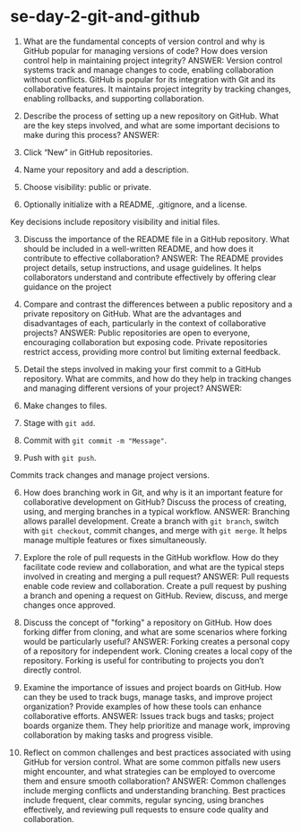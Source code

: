 # se-day-2-git-and-github

1. What are the fundamental concepts of version control and why is GitHub popular for managing versions of code? How does version control help in maintaining project integrity?
ANSWER:
Version control systems track and manage changes to code, enabling collaboration without conflicts. GitHub is popular for its integration with Git and its collaborative features. It maintains project integrity by tracking changes, enabling rollbacks, and supporting collaboration.


2. Describe the process of setting up a new repository on GitHub. What are the key steps involved, and what are some important decisions to make during this process?
ANSWER: 
1. Click “New” in GitHub repositories.
2. Name your repository and add a description.
3. Choose visibility: public or private.
4. Optionally initialize with a README, .gitignore, and a license.

Key decisions include repository visibility and initial files.



3. Discuss the importance of the README file in a GitHub repository. What should be included in a well-written README, and how does it contribute to effective collaboration?
ANSWER:
The README provides project details, setup instructions, and usage guidelines. It helps collaborators understand and contribute effectively by offering clear guidance on the project


4. Compare and contrast the differences between a public repository and a private repository on GitHub. What are the advantages and disadvantages of each, particularly in the context of collaborative projects?
ANSWER: 
Public repositories are open to everyone, encouraging collaboration but exposing code. Private repositories restrict access, providing more control but limiting external feedback.


5. Detail the steps involved in making your first commit to a GitHub repository. What are commits, and how do they help in tracking changes and managing different versions of your project?
ANSWER: 
1. Make changes to files.
2. Stage with `git add`.
3. Commit with `git commit -m "Message"`.
4. Push with `git push`.

Commits track changes and manage project versions.



6. How does branching work in Git, and why is it an important feature for collaborative development on GitHub? Discuss the process of creating, using, and merging branches in a typical workflow.
ANSWER:
Branching allows parallel development. Create a branch with `git branch`, switch with `git checkout`, commit changes, and merge with `git merge`. It helps manage multiple features or fixes simultaneously.


7. Explore the role of pull requests in the GitHub workflow. How do they facilitate code review and collaboration, and what are the typical steps involved in creating and merging a pull request?
ANSWER:
Pull requests enable code review and collaboration. Create a pull request by pushing a branch and opening a request on GitHub. Review, discuss, and merge changes once approved.


8. Discuss the concept of "forking" a repository on GitHub. How does forking differ from cloning, and what are some scenarios where forking would be particularly useful?
ANSWER:
Forking creates a personal copy of a repository for independent work. Cloning creates a local copy of the repository. Forking is useful for contributing to projects you don’t directly control.


9. Examine the importance of issues and project boards on GitHub. How can they be used to track bugs, manage tasks, and improve project organization? Provide examples of how these tools can enhance collaborative efforts.
ANSWER:
Issues track bugs and tasks; project boards organize them. They help prioritize and manage work, improving collaboration by making tasks and progress visible.


10. Reflect on common challenges and best practices associated with using GitHub for version control. What are some common pitfalls new users might encounter, and what strategies can be employed to overcome them and ensure smooth collaboration?
ANSWER:
Common challenges include merging conflicts and understanding branching. Best practices include frequent, clear commits, regular syncing, using branches effectively, and reviewing pull requests to ensure code quality and collaboration.



